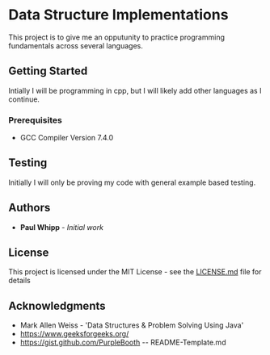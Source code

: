 # Data Structure Implementations

This project is to give me an opputunity to practice programming fundamentals across several languages. 

## Getting Started

Intially I will be programming in cpp, but I will likely add other languages as I continue.

### Prerequisites

- GCC Compiler Version 7.4.0

## Testing

Initially I will only be proving my code with general example based testing.

## Authors

* **Paul Whipp** - *Initial work*

## License

This project is licensed under the MIT License - see the [LICENSE.md](LICENSE.md) file for details

## Acknowledgments

* Mark Allen Weiss - 'Data Structures & Problem Solving Using Java'
* https://www.geeksforgeeks.org/
* https://gist.github.com/PurpleBooth -- README-Template.md

